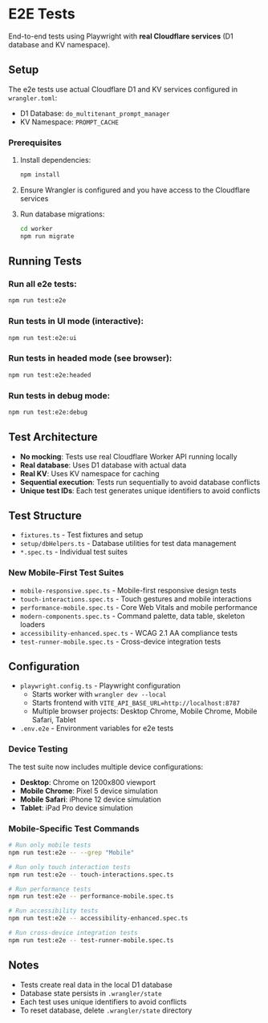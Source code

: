 # E2E Tests

End-to-end tests using Playwright with **real Cloudflare services** (D1 database and KV namespace).

## Setup

The e2e tests use actual Cloudflare D1 and KV services configured in `wrangler.toml`:

- D1 Database: `do_multitenant_prompt_manager`
- KV Namespace: `PROMPT_CACHE`

### Prerequisites

1. Install dependencies:

   ```bash
   npm install
   ```

2. Ensure Wrangler is configured and you have access to the Cloudflare services

3. Run database migrations:
   ```bash
   cd worker
   npm run migrate
   ```

## Running Tests

### Run all e2e tests:

```bash
npm run test:e2e
```

### Run tests in UI mode (interactive):

```bash
npm run test:e2e:ui
```

### Run tests in headed mode (see browser):

```bash
npm run test:e2e:headed
```

### Run tests in debug mode:

```bash
npm run test:e2e:debug
```

## Test Architecture

- **No mocking**: Tests use real Cloudflare Worker API running locally
- **Real database**: Uses D1 database with actual data
- **Real KV**: Uses KV namespace for caching
- **Sequential execution**: Tests run sequentially to avoid database conflicts
- **Unique test IDs**: Each test generates unique identifiers to avoid conflicts

## Test Structure

- `fixtures.ts` - Test fixtures and setup
- `setup/dbHelpers.ts` - Database utilities for test data management
- `*.spec.ts` - Individual test suites

### New Mobile-First Test Suites

- `mobile-responsive.spec.ts` - Mobile-first responsive design tests
- `touch-interactions.spec.ts` - Touch gestures and mobile interactions
- `performance-mobile.spec.ts` - Core Web Vitals and mobile performance
- `modern-components.spec.ts` - Command palette, data table, skeleton loaders
- `accessibility-enhanced.spec.ts` - WCAG 2.1 AA compliance tests
- `test-runner-mobile.spec.ts` - Cross-device integration tests

## Configuration

- `playwright.config.ts` - Playwright configuration
  - Starts worker with `wrangler dev --local`
  - Starts frontend with `VITE_API_BASE_URL=http://localhost:8787`
  - Multiple browser projects: Desktop Chrome, Mobile Chrome, Mobile Safari, Tablet
- `.env.e2e` - Environment variables for e2e tests

### Device Testing

The test suite now includes multiple device configurations:

- **Desktop**: Chrome on 1200x800 viewport
- **Mobile Chrome**: Pixel 5 device simulation
- **Mobile Safari**: iPhone 12 device simulation
- **Tablet**: iPad Pro device simulation

### Mobile-Specific Test Commands

```bash
# Run only mobile tests
npm run test:e2e -- --grep "Mobile"

# Run only touch interaction tests
npm run test:e2e -- touch-interactions.spec.ts

# Run performance tests
npm run test:e2e -- performance-mobile.spec.ts

# Run accessibility tests
npm run test:e2e -- accessibility-enhanced.spec.ts

# Run cross-device integration tests
npm run test:e2e -- test-runner-mobile.spec.ts
```

## Notes

- Tests create real data in the local D1 database
- Database state persists in `.wrangler/state`
- Each test uses unique identifiers to avoid conflicts
- To reset database, delete `.wrangler/state` directory
